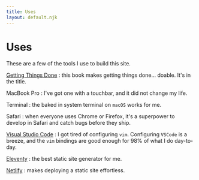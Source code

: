 ```yaml
---
title: Uses
layout: default.njk
---
```


# Uses

These are a few of the tools I use to build this site.

[Getting Things Done][]
: this book makes getting things done... doable. It's in the title.

MacBook Pro
: I've got one with a touchbar, and it did not change my life.

Terminal
: the baked in system terminal on `macOS` works for me.

Safari
: when everyone uses Chrome or Firefox, it's a superpower to develop in Safari and catch bugs before they ship.

[Visual Studio Code][]
: I got tired of configuring `vim`. Configuring `VSCode` is a breeze, and the `vim` bindings are good enough for 98% of what I do day-to-day.

[Eleventy][]
: the best static site generator for me.

[Netlify][]
: makes deploying a static site effortless.

[getting things done]: https://amzn.to/2sYZjQf
[visual studio code]: https://code.visualstudio.com
[planning center]: https://planning.center
[indieweb]: https://indieweb.org
[eleventy]: https://www.11ty.dev
[netlify]: https://www.netlify.com
